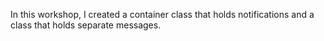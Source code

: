 In this workshop, I created a container class that holds notifications and a class that holds separate messages.
